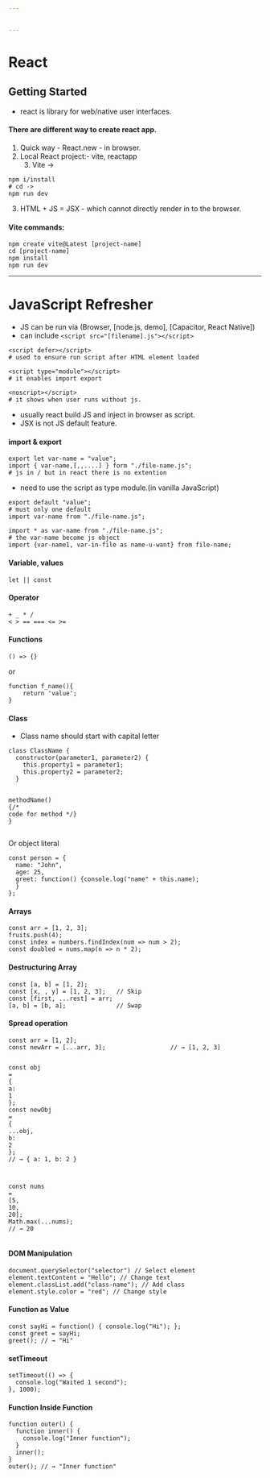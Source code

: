 ```yaml
---


---
```


<h1 id="react">React</h1>
<h2 id="getting-started">Getting Started</h2>
<ul>
<li>react is library for web/native user interfaces.</li>
</ul>
<h4 id="there-are-different-way-to-create-react-app.">There are different way to create react app.</h4>
<ol>
<li>Quick way - React.new - in browser.</li>
<li>Local React project:- vite, reactapp
<ol start="3">
<li>Vite -&gt;</li>
</ol>
</li>
</ol>
<pre class=" language-bash"><code class="prism  language-bash"><span class="token function">npm</span> i/install
<span class="token comment"># cd -&gt;</span>
<span class="token function">npm</span> run dev
</code></pre>
<ol start="3">
<li>HTML + JS = JSX - which cannot directly render in to the browser.</li>
</ol>
<h4 id="vite-commands">Vite commands:</h4>
<pre class=" language-bash"><code class="prism  language-bash"><span class="token function">npm</span> create vite@Latest <span class="token punctuation">[</span>project-name<span class="token punctuation">]</span>
<span class="token function">cd</span> <span class="token punctuation">[</span>project-name<span class="token punctuation">]</span>
<span class="token function">npm</span> <span class="token function">install</span>
<span class="token function">npm</span> run dev
</code></pre>
<hr>
<h1 id="javascript-refresher">JavaScript Refresher</h1>
<ul>
<li>JS can be run via (Browser, [node.js, demo], [Capacitor, React Native])</li>
<li>can include <code>&lt;script src="[filename].js"&gt;&lt;/script&gt;</code></li>
</ul>
<pre class=" language-html"><code class="prism  language-html"><span class="token tag"><span class="token tag"><span class="token punctuation">&lt;</span>script</span> <span class="token attr-name">defer</span><span class="token punctuation">&gt;</span></span><span class="token script language-javascript"></span><span class="token tag"><span class="token tag"><span class="token punctuation">&lt;/</span>script</span><span class="token punctuation">&gt;</span></span> 
# used to ensure run script after HTML element loaded
</code></pre>
<pre class=" language-html"><code class="prism  language-html"><span class="token tag"><span class="token tag"><span class="token punctuation">&lt;</span>script</span> <span class="token attr-name">type</span><span class="token attr-value"><span class="token punctuation">=</span><span class="token punctuation">"</span>module<span class="token punctuation">"</span></span><span class="token punctuation">&gt;</span></span><span class="token script language-javascript"></span><span class="token tag"><span class="token tag"><span class="token punctuation">&lt;/</span>script</span><span class="token punctuation">&gt;</span></span> 
# it enables import export
</code></pre>
<pre class=" language-html"><code class="prism  language-html"><span class="token tag"><span class="token tag"><span class="token punctuation">&lt;</span>noscript</span><span class="token punctuation">&gt;</span></span><span class="token tag"><span class="token tag"><span class="token punctuation">&lt;/</span>script</span><span class="token punctuation">&gt;</span></span> 
# it shows when user runs without js.
</code></pre>
<ul>
<li>usually react build JS and inject in browser as script.</li>
<li>JSX is not JS default feature.</li>
</ul>
<h4 id="import--export">import &amp; export</h4>
<pre class=" language-js"><code class="prism  language-js"><span class="token keyword">export</span> <span class="token keyword">let</span> <span class="token keyword">var</span><span class="token operator">-</span>name <span class="token operator">=</span> <span class="token string">"value"</span><span class="token punctuation">;</span>
<span class="token keyword">import</span> <span class="token punctuation">{</span> <span class="token keyword">var</span><span class="token operator">-</span>name<span class="token punctuation">,</span><span class="token punctuation">[</span><span class="token punctuation">,</span><span class="token punctuation">,</span><span class="token operator">...</span><span class="token punctuation">.</span><span class="token punctuation">]</span> <span class="token punctuation">}</span> form <span class="token string">"./file-name.js"</span><span class="token punctuation">;</span>
# js <span class="token keyword">in</span> <span class="token operator">/</span> but <span class="token keyword">in</span> react there is no extention
</code></pre>
<ul>
<li>need to use the script as type module.(in vanilla JavaScript)</li>
</ul>
<pre class=" language-js"><code class="prism  language-js"><span class="token keyword">export</span> <span class="token keyword">default</span> <span class="token string">"value"</span><span class="token punctuation">;</span>
# must only one <span class="token keyword">default</span>
<span class="token keyword">import</span> <span class="token keyword">var</span><span class="token operator">-</span>name <span class="token keyword">from</span> <span class="token string">"./file-name.js"</span><span class="token punctuation">;</span>
</code></pre>
<pre class=" language-javascript"><code class="prism  language-javascript"><span class="token keyword">import</span> <span class="token operator">*</span> <span class="token keyword">as</span> <span class="token keyword">var</span><span class="token operator">-</span>name <span class="token keyword">from</span> <span class="token string">"./file-name.js"</span><span class="token punctuation">;</span>
# the <span class="token keyword">var</span><span class="token operator">-</span>name become js object
<span class="token keyword">import</span> <span class="token punctuation">{</span><span class="token keyword">var</span><span class="token operator">-</span>name1<span class="token punctuation">,</span> <span class="token keyword">var</span><span class="token operator">-</span><span class="token keyword">in</span><span class="token operator">-</span>file <span class="token keyword">as</span> name<span class="token operator">-</span>u<span class="token operator">-</span>want<span class="token punctuation">}</span> <span class="token keyword">from</span> file<span class="token operator">-</span>name<span class="token punctuation">;</span>
</code></pre>
<h4 id="variable-values">Variable, values</h4>
<pre><code>let || const
</code></pre>
<h4 id="operator">Operator</h4>
<pre><code>+ _ * /
&lt; &gt; == === &lt;= &gt;=
</code></pre>
<h4 id="functions">Functions</h4>
<pre class=" language-js"><code class="prism  language-js"><span class="token punctuation">(</span><span class="token punctuation">)</span> <span class="token operator">=&gt;</span> <span class="token punctuation">{</span><span class="token punctuation">}</span>
</code></pre>
<p>or</p>
<pre class=" language-js"><code class="prism  language-js"><span class="token keyword">function</span> <span class="token function">f_name</span><span class="token punctuation">(</span><span class="token punctuation">)</span><span class="token punctuation">{</span>
	<span class="token keyword">return</span> <span class="token string">'value'</span><span class="token punctuation">;</span>
<span class="token punctuation">}</span>
</code></pre>
<h4 id="class">Class</h4>
<ul>
<li>Class name should start with capital letter</li>
</ul>
<pre class=" language-js"><code class="prism  language-js"><span class="token keyword">class</span> <span class="token class-name">ClassName</span> <span class="token punctuation">{</span>
  <span class="token function">constructor</span><span class="token punctuation">(</span>parameter1<span class="token punctuation">,</span> parameter2<span class="token punctuation">)</span> <span class="token punctuation">{</span>
    <span class="token keyword">this</span><span class="token punctuation">.</span>property1 <span class="token operator">=</span> parameter1<span class="token punctuation">;</span>
    <span class="token keyword">this</span><span class="token punctuation">.</span>property2 <span class="token operator">=</span> parameter2<span class="token punctuation">;</span>
  <span class="token punctuation">}</span>

  <span class="token function">methodName</span><span class="token punctuation">(</span><span class="token punctuation">)</span> <span class="token punctuation">{</span><span class="token comment">/* code for method */</span><span class="token punctuation">}</span>
<span class="token punctuation">}</span>
</code></pre>
<p>Or object literal</p>
<pre class=" language-js"><code class="prism  language-js"><span class="token keyword">const</span> person <span class="token operator">=</span> <span class="token punctuation">{</span>
  name<span class="token punctuation">:</span> <span class="token string">"John"</span><span class="token punctuation">,</span>
  age<span class="token punctuation">:</span> <span class="token number">25</span><span class="token punctuation">,</span>
  greet<span class="token punctuation">:</span> <span class="token keyword">function</span><span class="token punctuation">(</span><span class="token punctuation">)</span> <span class="token punctuation">{</span>console<span class="token punctuation">.</span><span class="token function">log</span><span class="token punctuation">(</span><span class="token string">"name"</span> <span class="token operator">+</span> <span class="token keyword">this</span><span class="token punctuation">.</span>name<span class="token punctuation">)</span><span class="token punctuation">;</span>
  <span class="token punctuation">}</span>
<span class="token punctuation">}</span><span class="token punctuation">;</span>
</code></pre>
<h4 id="arrays">Arrays</h4>
<pre class=" language-js"><code class="prism  language-js"><span class="token keyword">const</span> arr <span class="token operator">=</span> <span class="token punctuation">[</span><span class="token number">1</span><span class="token punctuation">,</span> <span class="token number">2</span><span class="token punctuation">,</span> <span class="token number">3</span><span class="token punctuation">]</span><span class="token punctuation">;</span>
fruits<span class="token punctuation">.</span><span class="token function">push</span><span class="token punctuation">(</span><span class="token number">4</span><span class="token punctuation">)</span><span class="token punctuation">;</span>
<span class="token keyword">const</span> index <span class="token operator">=</span> numbers<span class="token punctuation">.</span><span class="token function">findIndex</span><span class="token punctuation">(</span>num <span class="token operator">=&gt;</span> num <span class="token operator">&gt;</span> <span class="token number">2</span><span class="token punctuation">)</span><span class="token punctuation">;</span>
<span class="token keyword">const</span> doubled <span class="token operator">=</span> nums<span class="token punctuation">.</span><span class="token function">map</span><span class="token punctuation">(</span>n <span class="token operator">=&gt;</span> n <span class="token operator">*</span> <span class="token number">2</span><span class="token punctuation">)</span><span class="token punctuation">;</span>
</code></pre>
<h4 id="destructuring-array">Destructuring Array</h4>
<pre class=" language-js"><code class="prism  language-js"><span class="token keyword">const</span> <span class="token punctuation">[</span>a<span class="token punctuation">,</span> b<span class="token punctuation">]</span> <span class="token operator">=</span> <span class="token punctuation">[</span><span class="token number">1</span><span class="token punctuation">,</span> <span class="token number">2</span><span class="token punctuation">]</span><span class="token punctuation">;</span>
<span class="token keyword">const</span> <span class="token punctuation">[</span>x<span class="token punctuation">,</span> <span class="token punctuation">,</span> y<span class="token punctuation">]</span> <span class="token operator">=</span> <span class="token punctuation">[</span><span class="token number">1</span><span class="token punctuation">,</span> <span class="token number">2</span><span class="token punctuation">,</span> <span class="token number">3</span><span class="token punctuation">]</span><span class="token punctuation">;</span>   <span class="token comment">// Skip</span>
<span class="token keyword">const</span> <span class="token punctuation">[</span>first<span class="token punctuation">,</span> <span class="token operator">...</span>rest<span class="token punctuation">]</span> <span class="token operator">=</span> arr<span class="token punctuation">;</span>
<span class="token punctuation">[</span>a<span class="token punctuation">,</span> b<span class="token punctuation">]</span> <span class="token operator">=</span> <span class="token punctuation">[</span>b<span class="token punctuation">,</span> a<span class="token punctuation">]</span><span class="token punctuation">;</span>              <span class="token comment">// Swap</span>
</code></pre>
<h4 id="spread-operation">Spread operation</h4>
<pre class=" language-js"><code class="prism  language-js"><span class="token keyword">const</span> arr <span class="token operator">=</span> <span class="token punctuation">[</span><span class="token number">1</span><span class="token punctuation">,</span> <span class="token number">2</span><span class="token punctuation">]</span><span class="token punctuation">;</span>
<span class="token keyword">const</span> newArr <span class="token operator">=</span> <span class="token punctuation">[</span><span class="token operator">...</span>arr<span class="token punctuation">,</span> <span class="token number">3</span><span class="token punctuation">]</span><span class="token punctuation">;</span>                  <span class="token comment">// → [1, 2, 3]</span>

<span class="token keyword">const</span> obj <span class="token operator">=</span> <span class="token punctuation">{</span> a<span class="token punctuation">:</span> <span class="token number">1</span> <span class="token punctuation">}</span><span class="token punctuation">;</span>
<span class="token keyword">const</span> newObj <span class="token operator">=</span> <span class="token punctuation">{</span> <span class="token operator">...</span>obj<span class="token punctuation">,</span> b<span class="token punctuation">:</span> <span class="token number">2</span> <span class="token punctuation">}</span><span class="token punctuation">;</span>             <span class="token comment">// → { a: 1, b: 2 }</span>

<span class="token keyword">const</span> nums <span class="token operator">=</span> <span class="token punctuation">[</span><span class="token number">5</span><span class="token punctuation">,</span> <span class="token number">10</span><span class="token punctuation">,</span> <span class="token number">20</span><span class="token punctuation">]</span><span class="token punctuation">;</span>
Math<span class="token punctuation">.</span><span class="token function">max</span><span class="token punctuation">(</span><span class="token operator">...</span>nums<span class="token punctuation">)</span><span class="token punctuation">;</span>                           <span class="token comment">// → 20</span>
</code></pre>
<h4 id="dom-manipulation"><strong>DOM Manipulation</strong></h4>
<pre class=" language-js"><code class="prism  language-js">document<span class="token punctuation">.</span><span class="token function">querySelector</span><span class="token punctuation">(</span><span class="token string">"selector"</span><span class="token punctuation">)</span> <span class="token comment">// Select element </span>
element<span class="token punctuation">.</span>textContent <span class="token operator">=</span> <span class="token string">"Hello"</span><span class="token punctuation">;</span> <span class="token comment">// Change text</span>
element<span class="token punctuation">.</span>classList<span class="token punctuation">.</span><span class="token function">add</span><span class="token punctuation">(</span><span class="token string">"class-name"</span><span class="token punctuation">)</span><span class="token punctuation">;</span> <span class="token comment">// Add class</span>
element<span class="token punctuation">.</span>style<span class="token punctuation">.</span>color <span class="token operator">=</span> <span class="token string">"red"</span><span class="token punctuation">;</span> <span class="token comment">// Change style</span>
</code></pre>
<h4 id="function-as-value">Function as Value</h4>
<pre class=" language-js"><code class="prism  language-js"><span class="token keyword">const</span> <span class="token function-variable function">sayHi</span> <span class="token operator">=</span> <span class="token keyword">function</span><span class="token punctuation">(</span><span class="token punctuation">)</span> <span class="token punctuation">{</span> console<span class="token punctuation">.</span><span class="token function">log</span><span class="token punctuation">(</span><span class="token string">"Hi"</span><span class="token punctuation">)</span><span class="token punctuation">;</span> <span class="token punctuation">}</span><span class="token punctuation">;</span>
<span class="token keyword">const</span> greet <span class="token operator">=</span> sayHi<span class="token punctuation">;</span>
<span class="token function">greet</span><span class="token punctuation">(</span><span class="token punctuation">)</span><span class="token punctuation">;</span> <span class="token comment">// → "Hi"</span>
</code></pre>
<h4 id="settimeout">setTimeout</h4>
<pre class=" language-js"><code class="prism  language-js"><span class="token function">setTimeout</span><span class="token punctuation">(</span><span class="token punctuation">(</span><span class="token punctuation">)</span> <span class="token operator">=&gt;</span> <span class="token punctuation">{</span>
  console<span class="token punctuation">.</span><span class="token function">log</span><span class="token punctuation">(</span><span class="token string">"Waited 1 second"</span><span class="token punctuation">)</span><span class="token punctuation">;</span>
<span class="token punctuation">}</span><span class="token punctuation">,</span> <span class="token number">1000</span><span class="token punctuation">)</span><span class="token punctuation">;</span>
</code></pre>
<h4 id="function-inside-function">Function Inside Function</h4>
<pre class=" language-js"><code class="prism  language-js"><span class="token keyword">function</span> <span class="token function">outer</span><span class="token punctuation">(</span><span class="token punctuation">)</span> <span class="token punctuation">{</span>
  <span class="token keyword">function</span> <span class="token function">inner</span><span class="token punctuation">(</span><span class="token punctuation">)</span> <span class="token punctuation">{</span>
    console<span class="token punctuation">.</span><span class="token function">log</span><span class="token punctuation">(</span><span class="token string">"Inner function"</span><span class="token punctuation">)</span><span class="token punctuation">;</span>
  <span class="token punctuation">}</span>
  <span class="token function">inner</span><span class="token punctuation">(</span><span class="token punctuation">)</span><span class="token punctuation">;</span>
<span class="token punctuation">}</span>
<span class="token function">outer</span><span class="token punctuation">(</span><span class="token punctuation">)</span><span class="token punctuation">;</span> <span class="token comment">// → "Inner function"</span>
</code></pre>


